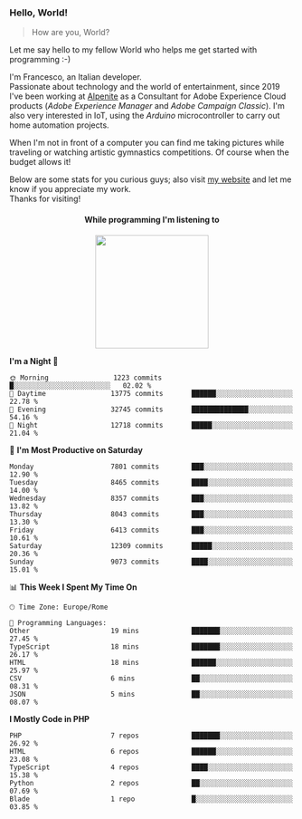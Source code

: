 ### Hello, World!

> How are you, World?

Let me say hello to my fellow World who helps me get started with programming :-)

I'm Francesco, an Italian developer.  
Passionate about technology and the world of entertainment, since 2019 I've been working at [Alpenite](https://www.alpenite.com) as a Consultant for Adobe Experience Cloud products (*Adobe Experience Manager* and *Adobe Campaign Classic*). I'm also very interested in IoT, using the *Arduino* microcontroller to carry out home automation projects.

When I'm not in front of a computer you can find me taking pictures while traveling or watching artistic gymnastics competitions. Of course when the budget allows it!

Below are some stats for you curious guys; also visit [my website](https://www.francescorega.eu) and let me know if you appreciate my work.  
Thanks for visiting!

<div align="center">
  <h4>While programming I'm listening to</h4>
  <a href="https://apps.francescorega.eu/now-playing/11147232609" target="_blank"><img src="https://apps.francescorega.eu/now-playing/11147232609" width="200"></a>
</div>

<!--START_SECTION:waka-->
**I'm a Night 🦉** 

```text
🌞 Morning                1223 commits        █░░░░░░░░░░░░░░░░░░░░░░░░   02.02 % 
🌆 Daytime                13775 commits       ██████░░░░░░░░░░░░░░░░░░░   22.78 % 
🌃 Evening                32745 commits       ██████████████░░░░░░░░░░░   54.16 % 
🌙 Night                  12718 commits       █████░░░░░░░░░░░░░░░░░░░░   21.04 % 
```
📅 **I'm Most Productive on Saturday** 

```text
Monday                   7801 commits        ███░░░░░░░░░░░░░░░░░░░░░░   12.90 % 
Tuesday                  8465 commits        ████░░░░░░░░░░░░░░░░░░░░░   14.00 % 
Wednesday                8357 commits        ███░░░░░░░░░░░░░░░░░░░░░░   13.82 % 
Thursday                 8043 commits        ███░░░░░░░░░░░░░░░░░░░░░░   13.30 % 
Friday                   6413 commits        ███░░░░░░░░░░░░░░░░░░░░░░   10.61 % 
Saturday                 12309 commits       █████░░░░░░░░░░░░░░░░░░░░   20.36 % 
Sunday                   9073 commits        ████░░░░░░░░░░░░░░░░░░░░░   15.01 % 
```


📊 **This Week I Spent My Time On** 

```text
🕑︎ Time Zone: Europe/Rome

💬 Programming Languages: 
Other                    19 mins             ███████░░░░░░░░░░░░░░░░░░   27.45 % 
TypeScript               18 mins             ███████░░░░░░░░░░░░░░░░░░   26.17 % 
HTML                     18 mins             ██████░░░░░░░░░░░░░░░░░░░   25.97 % 
CSV                      6 mins              ██░░░░░░░░░░░░░░░░░░░░░░░   08.31 % 
JSON                     5 mins              ██░░░░░░░░░░░░░░░░░░░░░░░   08.07 % 
```

**I Mostly Code in PHP** 

```text
PHP                      7 repos             ███████░░░░░░░░░░░░░░░░░░   26.92 % 
HTML                     6 repos             ██████░░░░░░░░░░░░░░░░░░░   23.08 % 
TypeScript               4 repos             ████░░░░░░░░░░░░░░░░░░░░░   15.38 % 
Python                   2 repos             ██░░░░░░░░░░░░░░░░░░░░░░░   07.69 % 
Blade                    1 repo              █░░░░░░░░░░░░░░░░░░░░░░░░   03.85 % 
```




<!--END_SECTION:waka-->
